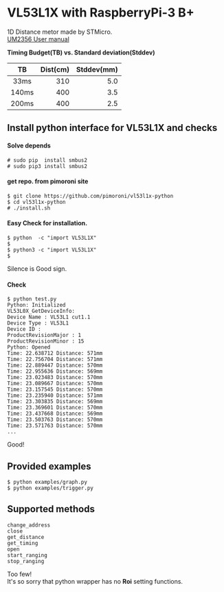# VL53L1X with RaspberryPi-3 B+

1D Distance metor made by STMicro.  
[UM2356 User manual](https://www.st.com/content/ccc/resource/technical/document/user_manual/group0/98/0d/38/38/5d/84/49/1f/DM00474730/files/DM00474730.pdf/jcr:content/translations/en.DM00474730.pdf)


**Timing Budget(TB) vs. Standard deviation(Stddev)**

|TB   |Dist(cm)|Stddev(mm)|
| :-: |    -:  |    -:    |
|33ms |     310|       5.0|
|140ms|     400|       3.5|
|200ms|     400|       2.5| 

## Install python interface for VL53L1X and checks
#### Solve depends

    # sudo pip  install smbus2
    # sudo pip3 install smbus2

#### get repo. from pimoroni site

    $ git clone https://github.com/pimoroni/vl53l1x-python
    $ cd vl53l1x-python
    # ./install.sh

#### Easy Check for installation.

    $ python  -c "import VL53L1X"
    $
    $ python3 -c "import VL53L1X"
    $

Silence is Good sign.

#### Check

```
$ python test.py
Python: Initialized
VL53L0X_GetDeviceInfo:
Device Name : VL53L1 cut1.1
Device Type : VL53L1
Device ID : 
ProductRevisionMajor : 1
ProductRevisionMinor : 15
Python: Opened
Time: 22.638712 Distance: 571mm
Time: 22.756704 Distance: 571mm
Time: 22.889447 Distance: 570mm
Time: 22.955636 Distance: 569mm
Time: 23.023483 Distance: 570mm
Time: 23.089667 Distance: 570mm
Time: 23.157545 Distance: 570mm
Time: 23.235940 Distance: 571mm
Time: 23.303835 Distance: 569mm
Time: 23.369601 Distance: 570mm
Time: 23.437668 Distance: 569mm
Time: 23.503763 Distance: 570mm
Time: 23.571763 Distance: 570mm
...
```
Good!

## Provided examples

    $ python examples/graph.py
    $ python examples/trigger.py

## Supported methods

    change_address
    close
    get_distance
    get_timing
    open
    start_ranging
    stop_ranging

Too few!  
It's so sorry that python wrapper has no **Roi** setting functions.

